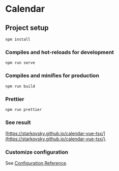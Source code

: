 # Calendar

## Project setup

```
npm install
```

### Compiles and hot-reloads for development

```
npm run serve
```

### Compiles and minifies for production

```
npm run build
```

### Prettier

```
npm run prettier
```

### See result

[https://starkovsky.github.io/calendar-vue-tsx/](https://starkovsky.github.io/calendar-vue-tsx/).

### Customize configuration

See [Configuration Reference](https://cli.vuejs.org/config/).
